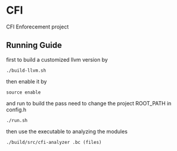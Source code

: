# CFI
CFI Enforecement project

## Running Guide
first to build a customized llvm version by 
```
./build-llvm.sh
```

then enable it by 
```
source enable
```

and run to build the pass 
need to change the project ROOT_PATH in config.h
```
./run.sh
```

then use the executable to analyzing the modules 
```
./build/src/cfi-analyzer .bc (files)
```
